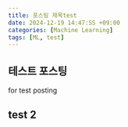 ```yaml
---
title: 포스팅 제목test
date: 2024-12-19 14:47:SS +09:00
categories: [Machine Learning]
tags: [ML, test]
---
```


## 테스트 포스팅

for test posting  


## test 2


